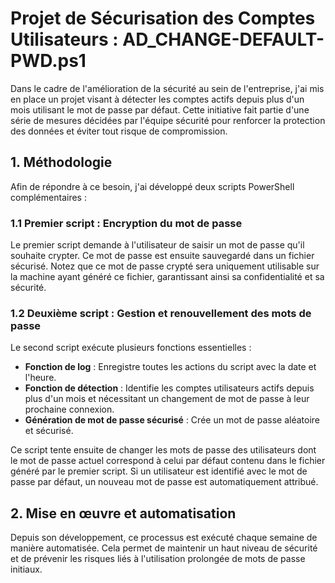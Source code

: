 # Projet de Sécurisation des Comptes Utilisateurs : AD_CHANGE-DEFAULT-PWD.ps1

Dans le cadre de l'amélioration de la sécurité au sein de l'entreprise, j'ai mis en place un projet visant à détecter les comptes actifs depuis plus d'un mois utilisant le mot de passe par défaut. Cette initiative fait partie d'une série de mesures décidées par l'équipe sécurité pour renforcer la protection des données et éviter tout risque de compromission.

## 1. Méthodologie

Afin de répondre à ce besoin, j'ai développé deux scripts PowerShell complémentaires :

### 1.1 Premier script : Encryption du mot de passe

Le premier script demande à l'utilisateur de saisir un mot de passe qu'il souhaite crypter. Ce mot de passe est ensuite sauvegardé dans un fichier sécurisé. Notez que ce mot de passe crypté sera uniquement utilisable sur la machine ayant généré ce fichier, garantissant ainsi sa confidentialité et sa sécurité.

### 1.2 Deuxième script : Gestion et renouvellement des mots de passe

Le second script exécute plusieurs fonctions essentielles :

- **Fonction de log** : Enregistre toutes les actions du script avec la date et l'heure.
- **Fonction de détection** : Identifie les comptes utilisateurs actifs depuis plus d'un mois et nécessitant un changement de mot de passe à leur prochaine connexion.
- **Génération de mot de passe sécurisé** : Crée un mot de passe aléatoire et sécurisé.

Ce script tente ensuite de changer les mots de passe des utilisateurs dont le mot de passe actuel correspond à celui par défaut contenu dans le fichier généré par le premier script. Si un utilisateur est identifié avec le mot de passe par défaut, un nouveau mot de passe est automatiquement attribué.

## 2. Mise en œuvre et automatisation

Depuis son développement, ce processus est exécuté chaque semaine de manière automatisée. Cela permet de maintenir un haut niveau de sécurité et de prévenir les risques liés à l'utilisation prolongée de mots de passe initiaux.
